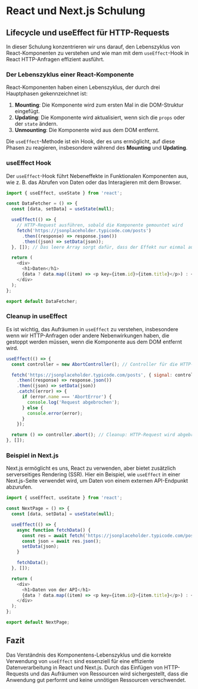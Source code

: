 
# React und Next.js Schulung

## Lifecycle und useEffect für HTTP-Requests

In dieser Schulung konzentrieren wir uns darauf, den Lebenszyklus von React-Komponenten zu verstehen und wie man mit dem `useEffect`-Hook in React HTTP-Anfragen effizient ausführt.

### Der Lebenszyklus einer React-Komponente

React-Komponenten haben einen Lebenszyklus, der durch drei Hauptphasen gekennzeichnet ist:

1. **Mounting**: Die Komponente wird zum ersten Mal in die DOM-Struktur eingefügt.
2. **Updating**: Die Komponente wird aktualisiert, wenn sich die `props` oder der `state` ändern.
3. **Unmounting**: Die Komponente wird aus dem DOM entfernt.

Die `useEffect`-Methode ist ein Hook, der es uns ermöglicht, auf diese Phasen zu reagieren, insbesondere während des **Mounting** und **Updating**.

### useEffect Hook

Der `useEffect`-Hook führt Nebeneffekte in Funktionalen Komponenten aus, wie z. B. das Abrufen von Daten oder das Interagieren mit dem Browser.

```javascript
import { useEffect, useState } from 'react';

const DataFetcher = () => {
  const [data, setData] = useState(null);

  useEffect(() => {
    // HTTP-Request ausführen, sobald die Komponente gemountet wird
    fetch('https://jsonplaceholder.typicode.com/posts')
      .then((response) => response.json())
      .then((json) => setData(json));
  }, []); // Das leere Array sorgt dafür, dass der Effekt nur einmal ausgeführt wird, beim Mounting.

  return (
    <div>
      <h1>Daten</h1>
      {data ? data.map((item) => <p key={item.id}>{item.title}</p>) : <p>Laden...</p>}
    </div>
  );
};

export default DataFetcher;
```

### Cleanup in useEffect

Es ist wichtig, das Aufräumen in `useEffect` zu verstehen, insbesondere wenn wir HTTP-Anfragen oder andere Nebenwirkungen haben, die gestoppt werden müssen, wenn die Komponente aus dem DOM entfernt wird.

```javascript
useEffect(() => {
  const controller = new AbortController(); // Controller für die HTTP-Anfrage

  fetch('https://jsonplaceholder.typicode.com/posts', { signal: controller.signal })
    .then((response) => response.json())
    .then((json) => setData(json))
    .catch((error) => {
      if (error.name === 'AbortError') {
        console.log('Request abgebrochen');
      } else {
        console.error(error);
      }
    });

  return () => controller.abort(); // Cleanup: HTTP-Request wird abgebrochen, wenn die Komponente unmountet.
}, []);
```

### Beispiel in Next.js

Next.js ermöglicht es uns, React zu verwenden, aber bietet zusätzlich serverseitiges Rendering (SSR). Hier ein Beispiel, wie `useEffect` in einer Next.js-Seite verwendet wird, um Daten von einem externen API-Endpunkt abzurufen.

```javascript
import { useEffect, useState } from 'react';

const NextPage = () => {
  const [data, setData] = useState(null);

  useEffect(() => {
    async function fetchData() {
      const res = await fetch('https://jsonplaceholder.typicode.com/posts');
      const json = await res.json();
      setData(json);
    }

    fetchData();
  }, []);

  return (
    <div>
      <h1>Daten von der API</h1>
      {data ? data.map((item) => <p key={item.id}>{item.title}</p>) : <p>Laden...</p>}
    </div>
  );
};

export default NextPage;
```

## Fazit

Das Verständnis des Komponentens-Lebenszyklus und die korrekte Verwendung von `useEffect` sind essenziell für eine effiziente Datenverarbeitung in React und Next.js. Durch das Einfügen von HTTP-Requests und das Aufräumen von Ressourcen wird sichergestellt, dass die Anwendung gut performt und keine unnötigen Ressourcen verschwendet.
